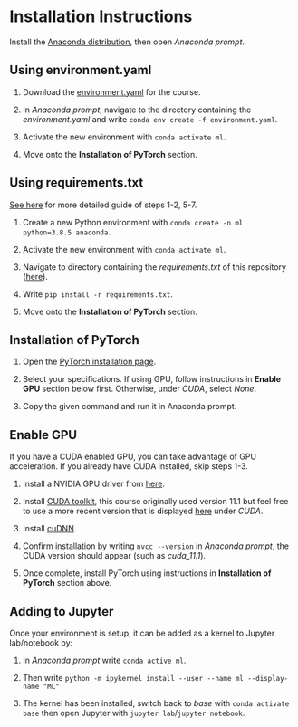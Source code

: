 # Installation Instructions

Install the [Anaconda distribution](https://www.anaconda.com/products/individual), then open *Anaconda prompt*.

## Using environment.yaml

1. Download the [environment.yaml](https://github.com/jamescalam/transformers/blob/main/environment.yaml) for the course.

2. In *Anaconda prompt*, navigate to the directory containing the *environment.yaml* and write `conda env create -f environment.yaml`.

3. Activate the new environment with `conda activate ml`.

4. Move onto the **Installation of PyTorch** section.

## Using requirements.txt

[See here](https://towardsdatascience.com/how-to-setup-python-for-machine-learning-173cb25f0206?sk=8e25eb341c8910209ff683071650c180) for more detailed guide of steps 1-2, 5-7.

1. Create a new Python environment with `conda create -n ml python=3.8.5 anaconda`.

2. Activate the new environment with `conda activate ml`.

3. Navigate to directory containing the *requirements.txt* of this repository ([here](https://github.com/jamescalam/transformers/blob/main/requirements.txt)).

4. Write `pip install -r requirements.txt`.

5. Move onto the **Installation of PyTorch** section.

## Installation of PyTorch

1. Open the [PyTorch installation page](https://pytorch.org/get-started/locally/).

2. Select your specifications. If using GPU, follow instructions in **Enable GPU** section below first. Otherwise, under *CUDA*, select *None*.

3. Copy the given command and run it in Anaconda prompt.

## Enable GPU

If you have a CUDA enabled GPU, you can take advantage of GPU acceleration. If you already have CUDA installed, skip steps 1-3.

1. Install a NVIDIA GPU driver from [here](https://www.nvidia.com/download/index.aspx?lang=en-us).

2. Install [CUDA toolkit](https://developer.nvidia.com/cuda-toolkit-archive), this course originally used version 11.1 but feel free to use a more recent version that is displayed [here](https://pytorch.org/get-started/locally/) under *CUDA*.

3. Install [cuDNN](https://developer.nvidia.com/cudnn).

4. Confirm installation by writing `nvcc --version` in *Anaconda prompt*, the CUDA version should appear (such as *cuda_11.1*).

5. Once complete, install PyTorch using instructions in **Installation of PyTorch** section above.

## Adding to Jupyter

Once your environment is setup, it can be added as a kernel to Jupyter lab/notebook by:

1. In *Anaconda prompt* write `conda active ml`.

2. Then write `python -m ipykernel install --user --name ml --display-name "ML"`

3. The kernel has been installed, switch back to *base* with `conda activate base` then open Jupyter with `jupyter lab`/`jupyter notebook`.